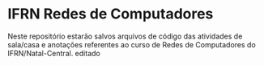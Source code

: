 # IFRN Redes de Computadores

Neste repositório estarão salvos arquivos de código das atividades de sala/casa e anotações referentes ao curso de Redes de Computadores do IFRN/Natal-Central.
editado

